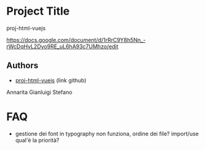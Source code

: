 # Project Title

proj-html-vuejs

https://docs.google.com/document/d/1rRrC9Y8h5Nn_-rWcDqHvL2Dyo9RE_uL6hA93c7UMhzo/edit

## Authors

- [proj-html-vuejs](https://github.com/StefanoAntonelli93/proj-html-vuejs) (link github)

Annarita
Gianluigi
Stefano

# FAQ

- gestione dei font in typography non funziona, ordine dei file? import/use qual'è la priorità?
